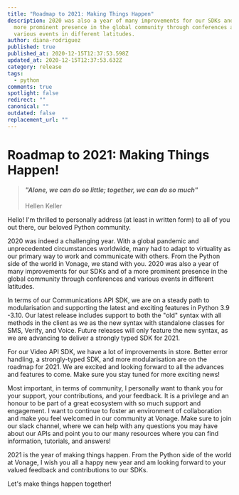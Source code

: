 ```yaml
---
title: "Roadmap to 2021: Making Things Happen"
description: 2020 was also a year of many improvements for our SDKs and of a
  more prominent presence in the global community through conferences and
  various events in different latitudes.
author: diana-rodriguez
published: true
published_at: 2020-12-15T12:37:53.598Z
updated_at: 2020-12-15T12:37:53.632Z
category: release
tags:
  - python
comments: true
spotlight: false
redirect: ""
canonical: ""
outdated: false
replacement_url: ""
---
```

# Roadmap to 2021: Making Things Happen!

>#### *"Alone, we can do so little; together, we can do so much"* 
>
>Hellen Keller

Hello! I'm thrilled to personally address (at least in written form) to all of you out there, our beloved Python community. 

2020 was indeed a challenging year. With a global pandemic and unprecedented circumstances worldwide, many had to adapt to virtuality as our primary way to work and communicate with others. From the Python side of the world in Vonage, we stand with you. 2020 was also a year of many improvements for our SDKs and of a more prominent presence in the global community through conferences and various events in different latitudes.

In terms of our Communications API SDK, we are on a steady path to modularisation and supporting the latest and exciting features in Python 3.9 -3.10. Our latest release includes support to both the "old" syntax with all methods in the client as we as the new syntax with standalone classes for SMS, Verify, and Voice. Future releases will only feature the new syntax, as we are advancing to deliver a strongly typed SDK for 2021.

For our Video API SDK, we have a lot of improvements in store. Better error handling, a strongly-typed SDK, and more modularisation are on the roadmap for 2021. We are excited and looking forward to all the advances and features to come. Make sure you stay tuned for more exciting news!

Most important, in terms of community, I personally want to thank you for your support, your contributions, and your feedback. It is a privilege and an honour to be part of a great ecosystem with so much support and engagement. I want to continue to foster an environment of collaboration and make you feel welcomed in our community at Vonage. Make sure to join our slack channel, where we can help with any questions you may have about our APIs and point you to our many resources where you can find information, tutorials, and answers!

2021 is the year of making things happen. From the Python side of the world at Vonage, I wish you all a happy new year and am looking forward to your valued feedback and contributions to our SDKs.

Let's make things happen together!
